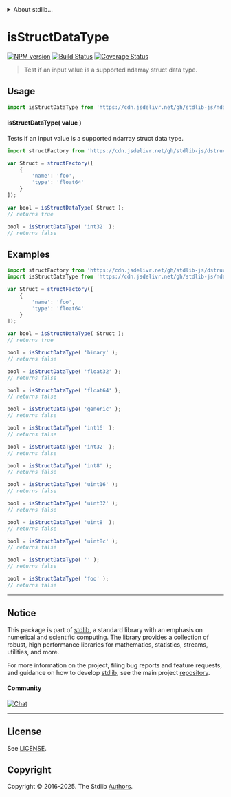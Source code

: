 <!--

@license Apache-2.0

Copyright (c) 2025 The Stdlib Authors.

Licensed under the Apache License, Version 2.0 (the "License");
you may not use this file except in compliance with the License.
You may obtain a copy of the License at

   http://www.apache.org/licenses/LICENSE-2.0

Unless required by applicable law or agreed to in writing, software
distributed under the License is distributed on an "AS IS" BASIS,
WITHOUT WARRANTIES OR CONDITIONS OF ANY KIND, either express or implied.
See the License for the specific language governing permissions and
limitations under the License.

-->


<details>
  <summary>
    About stdlib...
  </summary>
  <p>We believe in a future in which the web is a preferred environment for numerical computation. To help realize this future, we've built stdlib. stdlib is a standard library, with an emphasis on numerical and scientific computation, written in JavaScript (and C) for execution in browsers and in Node.js.</p>
  <p>The library is fully decomposable, being architected in such a way that you can swap out and mix and match APIs and functionality to cater to your exact preferences and use cases.</p>
  <p>When you use stdlib, you can be absolutely certain that you are using the most thorough, rigorous, well-written, studied, documented, tested, measured, and high-quality code out there.</p>
  <p>To join us in bringing numerical computing to the web, get started by checking us out on <a href="https://github.com/stdlib-js/stdlib">GitHub</a>, and please consider <a href="https://opencollective.com/stdlib">financially supporting stdlib</a>. We greatly appreciate your continued support!</p>
</details>

# isStructDataType

[![NPM version][npm-image]][npm-url] [![Build Status][test-image]][test-url] [![Coverage Status][coverage-image]][coverage-url] <!-- [![dependencies][dependencies-image]][dependencies-url] -->

> Test if an input value is a supported ndarray struct data type.

<!-- Section to include introductory text. Make sure to keep an empty line after the intro `section` element and another before the `/section` close. -->

<section class="intro">

</section>

<!-- /.intro -->

<!-- Package usage documentation. -->



<section class="usage">

## Usage

```javascript
import isStructDataType from 'https://cdn.jsdelivr.net/gh/stdlib-js/ndarray-base-assert-is-struct-data-type@deno/mod.js';
```

#### isStructDataType( value )

Tests if an input value is a supported ndarray struct data type.

```javascript
import structFactory from 'https://cdn.jsdelivr.net/gh/stdlib-js/dstructs-struct@deno/mod.js';

var Struct = structFactory([
    {
        'name': 'foo',
        'type': 'float64'
    }
]);

var bool = isStructDataType( Struct );
// returns true

bool = isStructDataType( 'int32' );
// returns false
```

</section>

<!-- /.usage -->

<!-- Package usage notes. Make sure to keep an empty line after the `section` element and another before the `/section` close. -->

<section class="notes">

</section>

<!-- /.notes -->

<!-- Package usage examples. -->

<section class="examples">

## Examples

<!-- eslint no-undef: "error" -->

```javascript
import structFactory from 'https://cdn.jsdelivr.net/gh/stdlib-js/dstructs-struct@deno/mod.js';
import isStructDataType from 'https://cdn.jsdelivr.net/gh/stdlib-js/ndarray-base-assert-is-struct-data-type@deno/mod.js';

var Struct = structFactory([
    {
        'name': 'foo',
        'type': 'float64'
    }
]);

var bool = isStructDataType( Struct );
// returns true

bool = isStructDataType( 'binary' );
// returns false

bool = isStructDataType( 'float32' );
// returns false

bool = isStructDataType( 'float64' );
// returns false

bool = isStructDataType( 'generic' );
// returns false

bool = isStructDataType( 'int16' );
// returns false

bool = isStructDataType( 'int32' );
// returns false

bool = isStructDataType( 'int8' );
// returns false

bool = isStructDataType( 'uint16' );
// returns false

bool = isStructDataType( 'uint32' );
// returns false

bool = isStructDataType( 'uint8' );
// returns false

bool = isStructDataType( 'uint8c' );
// returns false

bool = isStructDataType( '' );
// returns false

bool = isStructDataType( 'foo' );
// returns false
```

</section>

<!-- /.examples -->

<!-- Section to include cited references. If references are included, add a horizontal rule *before* the section. Make sure to keep an empty line after the `section` element and another before the `/section` close. -->

<section class="references">

</section>

<!-- /.references -->

<!-- Section for related `stdlib` packages. Do not manually edit this section, as it is automatically populated. -->

<section class="related">

</section>

<!-- /.related -->

<!-- Section for all links. Make sure to keep an empty line after the `section` element and another before the `/section` close. -->


<section class="main-repo" >

* * *

## Notice

This package is part of [stdlib][stdlib], a standard library with an emphasis on numerical and scientific computing. The library provides a collection of robust, high performance libraries for mathematics, statistics, streams, utilities, and more.

For more information on the project, filing bug reports and feature requests, and guidance on how to develop [stdlib][stdlib], see the main project [repository][stdlib].

#### Community

[![Chat][chat-image]][chat-url]

---

## License

See [LICENSE][stdlib-license].


## Copyright

Copyright &copy; 2016-2025. The Stdlib [Authors][stdlib-authors].

</section>

<!-- /.stdlib -->

<!-- Section for all links. Make sure to keep an empty line after the `section` element and another before the `/section` close. -->

<section class="links">

[npm-image]: http://img.shields.io/npm/v/@stdlib/ndarray-base-assert-is-struct-data-type.svg
[npm-url]: https://npmjs.org/package/@stdlib/ndarray-base-assert-is-struct-data-type

[test-image]: https://github.com/stdlib-js/ndarray-base-assert-is-struct-data-type/actions/workflows/test.yml/badge.svg?branch=main
[test-url]: https://github.com/stdlib-js/ndarray-base-assert-is-struct-data-type/actions/workflows/test.yml?query=branch:main

[coverage-image]: https://img.shields.io/codecov/c/github/stdlib-js/ndarray-base-assert-is-struct-data-type/main.svg
[coverage-url]: https://codecov.io/github/stdlib-js/ndarray-base-assert-is-struct-data-type?branch=main

<!--

[dependencies-image]: https://img.shields.io/david/stdlib-js/ndarray-base-assert-is-struct-data-type.svg
[dependencies-url]: https://david-dm.org/stdlib-js/ndarray-base-assert-is-struct-data-type/main

-->

[chat-image]: https://img.shields.io/gitter/room/stdlib-js/stdlib.svg
[chat-url]: https://app.gitter.im/#/room/#stdlib-js_stdlib:gitter.im

[stdlib]: https://github.com/stdlib-js/stdlib

[stdlib-authors]: https://github.com/stdlib-js/stdlib/graphs/contributors

[umd]: https://github.com/umdjs/umd
[es-module]: https://developer.mozilla.org/en-US/docs/Web/JavaScript/Guide/Modules

[deno-url]: https://github.com/stdlib-js/ndarray-base-assert-is-struct-data-type/tree/deno
[deno-readme]: https://github.com/stdlib-js/ndarray-base-assert-is-struct-data-type/blob/deno/README.md
[umd-url]: https://github.com/stdlib-js/ndarray-base-assert-is-struct-data-type/tree/umd
[umd-readme]: https://github.com/stdlib-js/ndarray-base-assert-is-struct-data-type/blob/umd/README.md
[esm-url]: https://github.com/stdlib-js/ndarray-base-assert-is-struct-data-type/tree/esm
[esm-readme]: https://github.com/stdlib-js/ndarray-base-assert-is-struct-data-type/blob/esm/README.md
[branches-url]: https://github.com/stdlib-js/ndarray-base-assert-is-struct-data-type/blob/main/branches.md

[stdlib-license]: https://raw.githubusercontent.com/stdlib-js/ndarray-base-assert-is-struct-data-type/main/LICENSE

</section>

<!-- /.links -->
